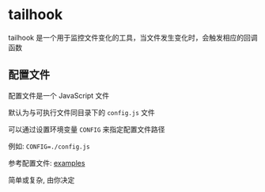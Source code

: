 # tailhook

tailhook 是一个用于监控文件变化的工具，当文件发生变化时，会触发相应的回调函数

## 配置文件

配置文件是一个 JavaScript 文件

默认为与可执行文件同目录下的 `config.js` 文件

可以通过设置环境变量 `CONFIG` 来指定配置文件路径

例如: `CONFIG=./config.js`

参考配置文件: [examples](./examples)

简单或复杂, 由你决定
